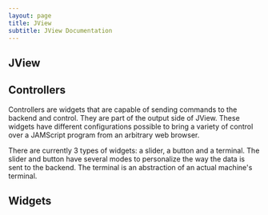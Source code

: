 ```yaml
---
layout: page
title: JView
subtitle: JView Documentation
---
```


## JView

## Controllers
Controllers are widgets that are capable of sending commands to the backend and control. They are part of the output side of JView. These widgets have different configurations possible to bring a variety of control over a JAMScript program from an arbitrary web browser.

There are currently 3 types of widgets: a slider, a button and a terminal. The slider and button have several modes to personalize the way the data is sent to the backend. The terminal is an abstraction of an actual machine's terminal.

## Widgets